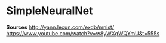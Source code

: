 # SimpleNeuralNet

**Sources**
http://yann.lecun.com/exdb/mnist/
https://www.youtube.com/watch?v=w8yWXqWQYmU&t=555s